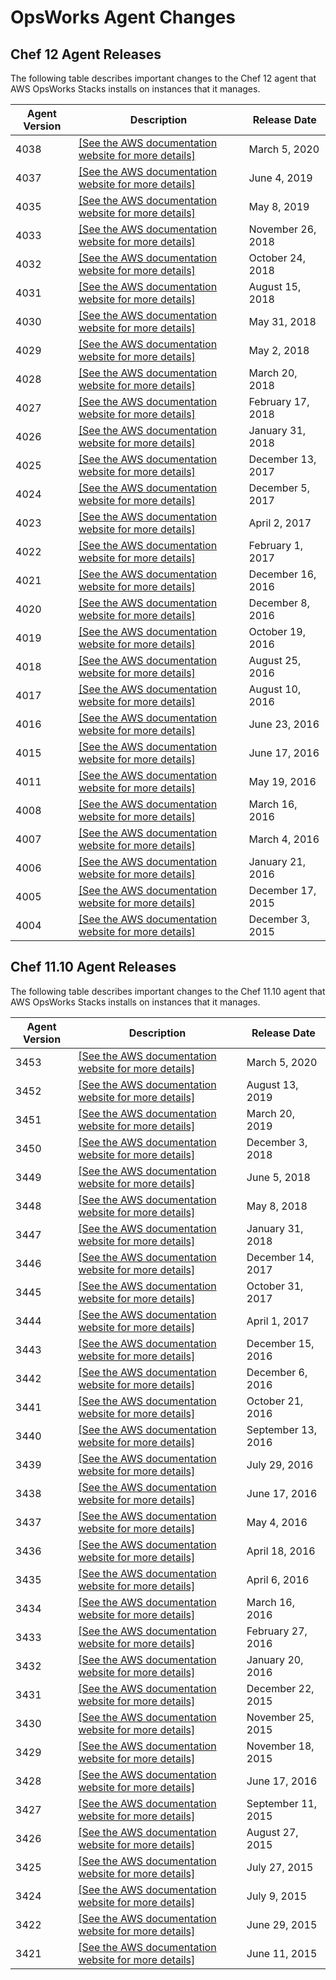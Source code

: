 # OpsWorks Agent Changes<a name="agentchanges"></a>

## Chef 12 Agent Releases<a name="agent-changelog-chef12"></a>

The following table describes important changes to the Chef 12 agent that AWS OpsWorks Stacks installs on instances that it manages\.


| Agent Version | Description | Release Date | 
| --- | --- | --- | 
| 4038 |  [\[See the AWS documentation website for more details\]](http://docs.aws.amazon.com/opsworks/latest/userguide/agentchanges.html)  | March 5, 2020 | 
| 4037 |  [\[See the AWS documentation website for more details\]](http://docs.aws.amazon.com/opsworks/latest/userguide/agentchanges.html)  | June 4, 2019 | 
| 4035 |  [\[See the AWS documentation website for more details\]](http://docs.aws.amazon.com/opsworks/latest/userguide/agentchanges.html)  | May 8, 2019 | 
| 4033 |  [\[See the AWS documentation website for more details\]](http://docs.aws.amazon.com/opsworks/latest/userguide/agentchanges.html)  | November 26, 2018 | 
| 4032 |  [\[See the AWS documentation website for more details\]](http://docs.aws.amazon.com/opsworks/latest/userguide/agentchanges.html)  | October 24, 2018 | 
| 4031 |  [\[See the AWS documentation website for more details\]](http://docs.aws.amazon.com/opsworks/latest/userguide/agentchanges.html)  | August 15, 2018 | 
| 4030 |  [\[See the AWS documentation website for more details\]](http://docs.aws.amazon.com/opsworks/latest/userguide/agentchanges.html)  | May 31, 2018 | 
| 4029 |  [\[See the AWS documentation website for more details\]](http://docs.aws.amazon.com/opsworks/latest/userguide/agentchanges.html)  | May 2, 2018 | 
| 4028 |  [\[See the AWS documentation website for more details\]](http://docs.aws.amazon.com/opsworks/latest/userguide/agentchanges.html)  | March 20, 2018 | 
| 4027 |  [\[See the AWS documentation website for more details\]](http://docs.aws.amazon.com/opsworks/latest/userguide/agentchanges.html)  | February 17, 2018 | 
| 4026 |  [\[See the AWS documentation website for more details\]](http://docs.aws.amazon.com/opsworks/latest/userguide/agentchanges.html)  | January 31, 2018 | 
| 4025 |  [\[See the AWS documentation website for more details\]](http://docs.aws.amazon.com/opsworks/latest/userguide/agentchanges.html)  | December 13, 2017 | 
| 4024 |  [\[See the AWS documentation website for more details\]](http://docs.aws.amazon.com/opsworks/latest/userguide/agentchanges.html)  | December 5, 2017 | 
| 4023 |  [\[See the AWS documentation website for more details\]](http://docs.aws.amazon.com/opsworks/latest/userguide/agentchanges.html)  | April 2, 2017 | 
| 4022 |  [\[See the AWS documentation website for more details\]](http://docs.aws.amazon.com/opsworks/latest/userguide/agentchanges.html)  | February 1, 2017 | 
| 4021 |  [\[See the AWS documentation website for more details\]](http://docs.aws.amazon.com/opsworks/latest/userguide/agentchanges.html)  | December 16, 2016 | 
| 4020 |  [\[See the AWS documentation website for more details\]](http://docs.aws.amazon.com/opsworks/latest/userguide/agentchanges.html)  | December 8, 2016 | 
| 4019 |  [\[See the AWS documentation website for more details\]](http://docs.aws.amazon.com/opsworks/latest/userguide/agentchanges.html)  | October 19, 2016 | 
| 4018 |  [\[See the AWS documentation website for more details\]](http://docs.aws.amazon.com/opsworks/latest/userguide/agentchanges.html)  | August 25, 2016 | 
| 4017 |  [\[See the AWS documentation website for more details\]](http://docs.aws.amazon.com/opsworks/latest/userguide/agentchanges.html)  | August 10, 2016 | 
| 4016 |  [\[See the AWS documentation website for more details\]](http://docs.aws.amazon.com/opsworks/latest/userguide/agentchanges.html)  | June 23, 2016 | 
| 4015 |  [\[See the AWS documentation website for more details\]](http://docs.aws.amazon.com/opsworks/latest/userguide/agentchanges.html)  | June 17, 2016 | 
| 4011 |  [\[See the AWS documentation website for more details\]](http://docs.aws.amazon.com/opsworks/latest/userguide/agentchanges.html)  | May 19, 2016 | 
| 4008 |  [\[See the AWS documentation website for more details\]](http://docs.aws.amazon.com/opsworks/latest/userguide/agentchanges.html)  | March 16, 2016 | 
| 4007 |  [\[See the AWS documentation website for more details\]](http://docs.aws.amazon.com/opsworks/latest/userguide/agentchanges.html)  | March 4, 2016 | 
| 4006 |  [\[See the AWS documentation website for more details\]](http://docs.aws.amazon.com/opsworks/latest/userguide/agentchanges.html)  | January 21, 2016 | 
| 4005 |  [\[See the AWS documentation website for more details\]](http://docs.aws.amazon.com/opsworks/latest/userguide/agentchanges.html)  | December 17, 2015 | 
| 4004 |  [\[See the AWS documentation website for more details\]](http://docs.aws.amazon.com/opsworks/latest/userguide/agentchanges.html)  | December 3, 2015 | 

## Chef 11\.10 Agent Releases<a name="agent-changelog-chef11"></a>

The following table describes important changes to the Chef 11\.10 agent that AWS OpsWorks Stacks installs on instances that it manages\.


| Agent Version | Description | Release Date | 
| --- | --- | --- | 
| 3453 |  [\[See the AWS documentation website for more details\]](http://docs.aws.amazon.com/opsworks/latest/userguide/agentchanges.html)  | March 5, 2020 | 
| 3452 |  [\[See the AWS documentation website for more details\]](http://docs.aws.amazon.com/opsworks/latest/userguide/agentchanges.html)  | August 13, 2019 | 
| 3451 |  [\[See the AWS documentation website for more details\]](http://docs.aws.amazon.com/opsworks/latest/userguide/agentchanges.html)  | March 20, 2019 | 
| 3450 |  [\[See the AWS documentation website for more details\]](http://docs.aws.amazon.com/opsworks/latest/userguide/agentchanges.html)  | December 3, 2018 | 
| 3449 |  [\[See the AWS documentation website for more details\]](http://docs.aws.amazon.com/opsworks/latest/userguide/agentchanges.html)  | June 5, 2018 | 
| 3448 |  [\[See the AWS documentation website for more details\]](http://docs.aws.amazon.com/opsworks/latest/userguide/agentchanges.html)  | May 8, 2018 | 
| 3447 |  [\[See the AWS documentation website for more details\]](http://docs.aws.amazon.com/opsworks/latest/userguide/agentchanges.html)  | January 31, 2018 | 
| 3446 |  [\[See the AWS documentation website for more details\]](http://docs.aws.amazon.com/opsworks/latest/userguide/agentchanges.html)  | December 14, 2017 | 
| 3445 |  [\[See the AWS documentation website for more details\]](http://docs.aws.amazon.com/opsworks/latest/userguide/agentchanges.html)  | October 31, 2017 | 
| 3444 |  [\[See the AWS documentation website for more details\]](http://docs.aws.amazon.com/opsworks/latest/userguide/agentchanges.html)  | April 1, 2017 | 
| 3443 |  [\[See the AWS documentation website for more details\]](http://docs.aws.amazon.com/opsworks/latest/userguide/agentchanges.html)  | December 15, 2016 | 
| 3442 |  [\[See the AWS documentation website for more details\]](http://docs.aws.amazon.com/opsworks/latest/userguide/agentchanges.html)  | December 6, 2016 | 
| 3441 |  [\[See the AWS documentation website for more details\]](http://docs.aws.amazon.com/opsworks/latest/userguide/agentchanges.html)  | October 21, 2016 | 
| 3440 |  [\[See the AWS documentation website for more details\]](http://docs.aws.amazon.com/opsworks/latest/userguide/agentchanges.html)  | September 13, 2016 | 
| 3439 |  [\[See the AWS documentation website for more details\]](http://docs.aws.amazon.com/opsworks/latest/userguide/agentchanges.html)  | July 29, 2016 | 
| 3438 |  [\[See the AWS documentation website for more details\]](http://docs.aws.amazon.com/opsworks/latest/userguide/agentchanges.html)  | June 17, 2016 | 
| 3437 |  [\[See the AWS documentation website for more details\]](http://docs.aws.amazon.com/opsworks/latest/userguide/agentchanges.html)  | May 4, 2016 | 
| 3436 |  [\[See the AWS documentation website for more details\]](http://docs.aws.amazon.com/opsworks/latest/userguide/agentchanges.html)  | April 18, 2016 | 
| 3435 |  [\[See the AWS documentation website for more details\]](http://docs.aws.amazon.com/opsworks/latest/userguide/agentchanges.html)  | April 6, 2016 | 
| 3434 |  [\[See the AWS documentation website for more details\]](http://docs.aws.amazon.com/opsworks/latest/userguide/agentchanges.html)  | March 16, 2016 | 
| 3433 |  [\[See the AWS documentation website for more details\]](http://docs.aws.amazon.com/opsworks/latest/userguide/agentchanges.html)  | February 27, 2016 | 
| 3432 |  [\[See the AWS documentation website for more details\]](http://docs.aws.amazon.com/opsworks/latest/userguide/agentchanges.html)  | January 20, 2016 | 
| 3431 |  [\[See the AWS documentation website for more details\]](http://docs.aws.amazon.com/opsworks/latest/userguide/agentchanges.html)  | December 22, 2015 | 
| 3430 |  [\[See the AWS documentation website for more details\]](http://docs.aws.amazon.com/opsworks/latest/userguide/agentchanges.html)  | November 25, 2015 | 
| 3429 |  [\[See the AWS documentation website for more details\]](http://docs.aws.amazon.com/opsworks/latest/userguide/agentchanges.html)  | November 18, 2015 | 
| 3428 |  [\[See the AWS documentation website for more details\]](http://docs.aws.amazon.com/opsworks/latest/userguide/agentchanges.html)  | June 17, 2016 | 
| 3427 |  [\[See the AWS documentation website for more details\]](http://docs.aws.amazon.com/opsworks/latest/userguide/agentchanges.html)  | September 11, 2015 | 
| 3426 |  [\[See the AWS documentation website for more details\]](http://docs.aws.amazon.com/opsworks/latest/userguide/agentchanges.html)  | August 27, 2015 | 
| 3425 |  [\[See the AWS documentation website for more details\]](http://docs.aws.amazon.com/opsworks/latest/userguide/agentchanges.html)  | July 27, 2015 | 
| 3424 |  [\[See the AWS documentation website for more details\]](http://docs.aws.amazon.com/opsworks/latest/userguide/agentchanges.html)  | July 9, 2015 | 
| 3422 |  [\[See the AWS documentation website for more details\]](http://docs.aws.amazon.com/opsworks/latest/userguide/agentchanges.html)  | June 29, 2015 | 
| 3421 |  [\[See the AWS documentation website for more details\]](http://docs.aws.amazon.com/opsworks/latest/userguide/agentchanges.html)  | June 11, 2015 | 